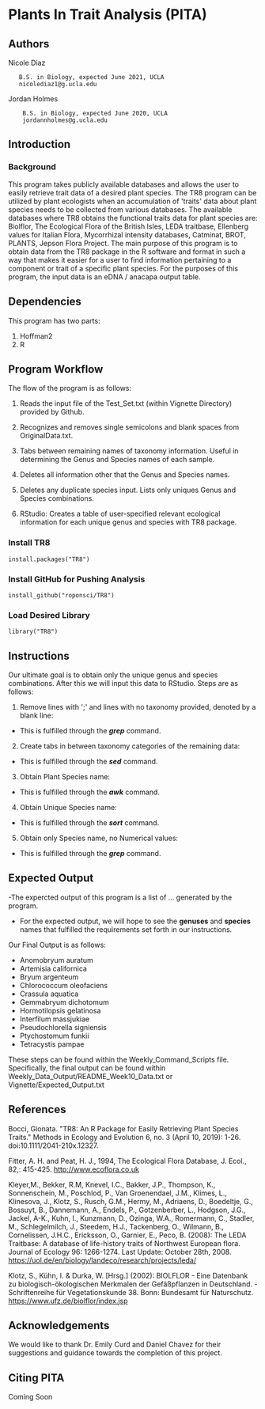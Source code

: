 # Plants In Trait Analysis (PITA)

## Authors
Nicole Diaz

       B.S. in Biology, expected June 2021, UCLA
       nicolediaz1@g.ucla.edu
Jordan Holmes

        B.S. in Biology, expected June 2020, UCLA
        jordannholmes@g.ucla.edu

## Introduction

### Background
This program takes publicly available databases and allows the user to easily retrieve trait data of a desired plant species. The TR8 program can be utilized by plant ecologists when an accumulation of 'traits' data about plant species needs to be collected from various databases. The available databases where TR8 obtains the functional traits data for plant species are: Biolflor, The Ecological Flora of the British Isles, LEDA traitbase, Ellenberg values for Italian Flora, Mycorrhizal intensity databases, Catminat, BROT, PLANTS, Jepson Flora Project. The main purpose of this program is to obtain data from the TR8 package in the R software and format in such a way that makes it easier for a user to find information pertaining to a component or trait of a specific plant species. For the purposes of this program, the input data is an eDNA / anacapa output table.

## Dependencies
This program has two parts:
1) Hoffman2
2) R

## Program Workflow
The flow of the program is as follows:

1) Reads the input file of the Test_Set.txt (within Vignette Directory) provided by Github.

2) Recognizes and removes single semicolons and blank spaces from OriginalData.txt. 

3) Tabs between remaining names of taxonomy information. Useful in determining the Genus and Species names of each sample.

4) Deletes all information other that the Genus and Species names.

5) Deletes any duplicate species input. Lists only uniques Genus and Species combinations.

6) RStudio: Creates a table of user-specified relevant ecological information for each unique genus and species with TR8 package.

### Install TR8
``` {r}
install.packages("TR8")
```

### Install GitHub for Pushing Analysis
``` {r}
install_github("roponsci/TR8")
```

### Load Desired Library
``` {r}
library("TR8")
```

## Instructions
Our ultimate goal is to obtain only the unique genus and species combinations. After this
we will input this data to RStudio. Steps are as follows:

1) Remove lines with ';' and lines with no taxonomy provided,
denoted by a blank line: 
- This is fulfilled through the ***grep*** command.

2) Create tabs in between taxonomy categories of the remaining data: 
- This is fulfilled through the ***sed*** command.

3) Obtain Plant Species name: 
- This is fulfilled through the ***awk*** command.

4) Obtain Unique Species name: 
- This is fulfilled through the ***sort*** command.

5) Obtain only Species name, no Numerical values: 
- This is fulfilled through the ***grep*** command.

## Expected Output
-The expercted output of this program is a list of ... generated by the program.

- For the expected output, we will hope to see the **genuses** and **species** names that fulfilled the requirements set forth in our instructions. 

Our Final Output is as follows:

- Anomobryum auratum
- Artemisia californica
- Bryum argenteum
- Chlorococcum oleofaciens
- Crassula aquatica
- Gemmabryum dichotomum
- Hormotilopsis gelatinosa
- Interfilum massjukiae
- Pseudochlorella signiensis
- Ptychostomum funkii
- Tetracystis pampae

These steps can be found within the Weekly_Command_Scripts file. Specifically, the final output can be found within Weekly_Data_Output/README_Week10_Data.txt or Vignette/Expected_Output.txt

## References
Bocci, Gionata. "TR8: An R Package for Easily Retrieving Plant Species Traits." Methods in Ecology and Evolution 6, no. 3 (April 10, 2019): 1-26. doi:10.1111/2041-210x.12327.

Fitter, A. H. and Peat, H. J., 1994, The Ecological Flora Database, J. Ecol., 82,: 415-425. http://www.ecoflora.co.uk

Kleyer,M., Bekker, R.M, Knevel, I.C., Bakker, J.P., Thompson, K., Sonnenschein, M., Poschlod, P., Van Groenendael, J.M., Klimes, L., Klinesova, J., Klotz, S., Rusch, G.M., Hermy, M., Adriaens, D., Boedeltje, G., Bossuyt, B., Dannemann, A., Endels, P., Gotzenberber, L., Hodgson, J.G., Jackel, A-K., Kuhn, I., Kunzmann, D., Ozinga, W.A., Romermann, C., Stadler, M., Schlegelmilch, J., Steedem, H.J., Tackenberg, O., Wilmann, B., Cornelissen, J.H.C., Ericksson, O., Garnier, E., Peco, B. (2008): The LEDA Traitbase: A database of life-history traits of Northwest European flora. Journal of Ecology 96: 1266-1274.
Last Update: October 28th, 2008. https://uol.de/en/biology/landeco/research/projects/leda/

Klotz, S., Kühn, I. & Durka, W. [Hrsg.] (2002): BIOLFLOR - Eine Datenbank zu biologisch-ökologischen Merkmalen der Gefäßpflanzen in Deutschland. - Schriftenreihe für Vegetationskunde 38. Bonn: Bundesamt für Naturschutz. https://www.ufz.de/biolflor/index.jsp

## Acknowledgements
We would like to thank Dr. Emily Curd and Daniel Chavez for their suggestions and guidance towards the completion of this project.

## Citing PITA
Coming Soon


